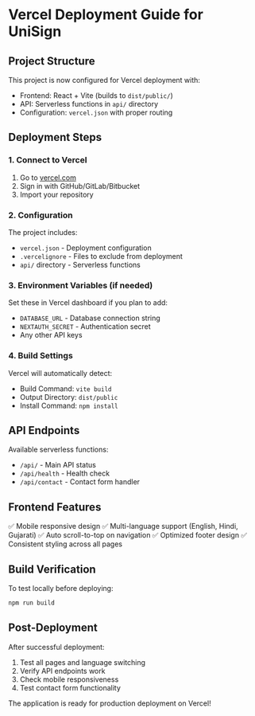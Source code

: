# Vercel Deployment Guide for UniSign

## Project Structure
This project is now configured for Vercel deployment with:
- Frontend: React + Vite (builds to `dist/public/`)
- API: Serverless functions in `api/` directory
- Configuration: `vercel.json` with proper routing

## Deployment Steps

### 1. Connect to Vercel
1. Go to [vercel.com](https://vercel.com)
2. Sign in with GitHub/GitLab/Bitbucket
3. Import your repository

### 2. Configuration
The project includes:
- `vercel.json` - Deployment configuration
- `.vercelignore` - Files to exclude from deployment
- `api/` directory - Serverless functions

### 3. Environment Variables (if needed)
Set these in Vercel dashboard if you plan to add:
- `DATABASE_URL` - Database connection string
- `NEXTAUTH_SECRET` - Authentication secret
- Any other API keys

### 4. Build Settings
Vercel will automatically detect:
- Build Command: `vite build`
- Output Directory: `dist/public`
- Install Command: `npm install`

## API Endpoints
Available serverless functions:
- `/api/` - Main API status
- `/api/health` - Health check
- `/api/contact` - Contact form handler

## Frontend Features
✅ Mobile responsive design
✅ Multi-language support (English, Hindi, Gujarati)
✅ Auto scroll-to-top on navigation
✅ Optimized footer design
✅ Consistent styling across all pages

## Build Verification
To test locally before deploying:
```bash
npm run build
```

## Post-Deployment
After successful deployment:
1. Test all pages and language switching
2. Verify API endpoints work
3. Check mobile responsiveness
4. Test contact form functionality

The application is ready for production deployment on Vercel!